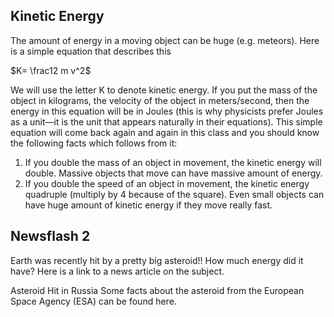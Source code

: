## Kinetic Energy

The amount of energy in a moving object can be huge (e.g. meteors). Here is a simple equation that describes this   
  
$K= \frac12 m v^2$   
  
We will use the letter K to denote kinetic energy. If you put the mass of the object in kilograms, the velocity of the object in meters/second, then the energy in this equation will be in Joules (this is why physicists prefer Joules as a unit—it is the unit that appears naturally in their equations). This simple equation will come back again and again in this class and you should know the following facts which follows from it:

1. If you double the mass of an object in movement, the kinetic energy will double. Massive objects that move can have massive amount of energy.
2. If you double the speed of an object in movement, the kinetic energy quadruple (multiply by 4 because of the square). Even small objects can have huge amount of kinetic energy if they move really fast.

## Newsflash 2

Earth was recently hit by a pretty big asteroid!! How much energy did it have? Here is a link to a news article on the subject.

Asteroid Hit in Russia
Some facts about the asteroid from the European Space Agency (ESA) can be found here.